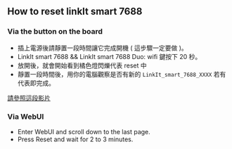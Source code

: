 ## How to reset linkIt smart 7688

### Via the button on the board
* 插上電源後請靜置一段時間讓它完成開機 ( 這步驟一定要做 )。
* LinkIt smart 7688 && LinkIt smart 7688 Duo: wifi 鍵按下 20 秒。
* 放開後，就會開始看到橘色燈閃爍代表 reset 中
* 靜置一段時間後，用你的電腦觀察是否有新的 `LinkIt_smart_7688_XXXX` 若有代表即完成。

[請參照這段影片](https://www.youtube.com/watch?v=tajIyls6Axw)

### Via WebUI
* Enter WebUI and scroll down to the last page.
* Press Reset and wait for 2 to 3 minutes. 